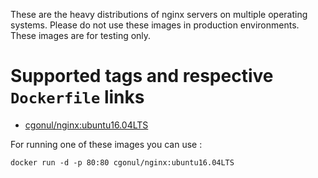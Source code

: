These are the heavy distributions of nginx servers on multiple operating systems. Please do not use these images in production environments. These images are for testing only.

# Supported tags and respective `Dockerfile` links

-	[cgonul/nginx:ubuntu16.04LTS](https://github.com/cgonul/poc-nginx/blob/master/nginx/ubuntu16.04LTS/Dockerfile)

For running one of these images you can use :

```
docker run -d -p 80:80 cgonul/nginx:ubuntu16.04LTS
```
